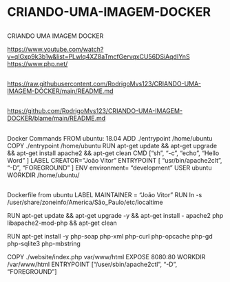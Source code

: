 # CRIANDO-UMA-IMAGEM-DOCKER

##

CRIANDO UMA IMAGEM DOCKER

https://www.youtube.com/watch?v=qIGxp9k3b1w&list=PLwlq4XZ8aTmcfGervqxCU56DSiAqdIYnS
https://www.php.net/

##
https://raw.githubusercontent.com/RodrigoMvs123/CRIANDO-UMA-IMAGEM-DOCKER/main/README.md

##
https://github.com/RodrigoMvs123/CRIANDO-UMA-IMAGEM-DOCKER/blame/main/README.md

##
Docker Commands
FROM ubuntu: 18.04
ADD ./entrypoint /home/ubuntu
COPY ./entrypoint /home/ubuntu
RUN apt-get update && apt-get upgrade && apt-get install apache2 && apt-get clean
CMD [“sh”, “-c”, “echo”, “Hello Word” ]
LABEL CREATOR=”João Vitor”
ENTRYPOINT [ “usr/bin/apache2clt”, “-D”, “FOREGROUND” ]
ENV environment= “development” 
USER ubuntu 
WORKDIR /home/ubuntu/

##
Dockerfile 
from ubuntu 
LABEL MAINTAINER = “João Vitor”
RUN ln -s /user/share/zoneinfo/America/São_Paulo/etc/localtime 

RUN apt-get update && apt-get upgrade -y && apt-get install - apache2 php libapache2-mod-php && apt-get clean

RUN apt-get install -y php-soap php-xml php-curl php-opcache php-gd php-sqlite3 php-mbstring 

COPY ./website/index.php var/www/html 
EXPOSE 8080:80
WORKDIR /var/www/html
ENTRYPOINT [“/user/sbin/apache2ctl”, “-D”, “FOREGROUND”]
